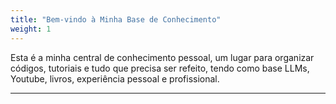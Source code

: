 ```yaml
---
title: "Bem-vindo à Minha Base de Conhecimento"
weight: 1
---
```


Esta é a minha central de conhecimento pessoal, um lugar para organizar códigos, tutoriais e tudo que precisa ser refeito, tendo como base LLMs, Youtube, livros, experiência pessoal e profissional.


---

